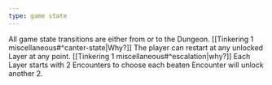 ```yaml
---
type: game state
---
```

All game state transitions are either from or to the Dungeon. [[Tinkering 1 miscellaneous#^canter-state|Why?]]
The player can restart at any unlocked Layer at any point. [[Tinkering 1 miscellaneous#^escalation|why?]]
Each Layer starts with 2 Encounters to choose each beaten Encounter will unlock another 2. 

